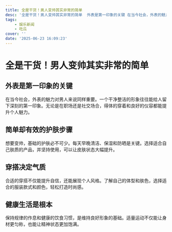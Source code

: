 ```yaml
---
title: 全是干货！男人变帅其实非常的简单
desc: '全是干货！男人变帅其实非常的简单  外表是第一印象的关键 在当今社会，外表的魅力对男人来说同样重要。一个干净整洁的形象往往能给人留下深刻的第一印象。无论是在职场还是社交场合，得体的穿着和良好的仪容都能'
tags:
    - 娱乐新闻
    - 吃瓜
cover: ''
date: '2025-06-23 16:09:23'
---
```

# 全是干货！男人变帅其实非常的简单

## 外表是第一印象的关键

在当今社会，外表的魅力对男人来说同样重要。一个干净整洁的形象往往能给人留下深刻的第一印象。无论是在职场还是社交场合，得体的穿着和良好的仪容都能提升个人魅力。

## 简单却有效的护肤步骤

想要变帅，基础的护肤必不可少。每天早晚清洁、保湿和防晒是关键。选择适合自己肤质的产品，并坚持使用，可以让皮肤状态大幅提升。

## 穿搭决定气质

合适的穿搭不仅能提升自信，还能展现个人风格。了解自己的体型和肤色，选择适合的服装款式和颜色，轻松打造时尚感。

## 健康生活是根本

保持规律的作息和健康的饮食习惯，是维持良好形象的基础。适量运动不仅能让身材更匀称，也能让精神状态更加饱满。